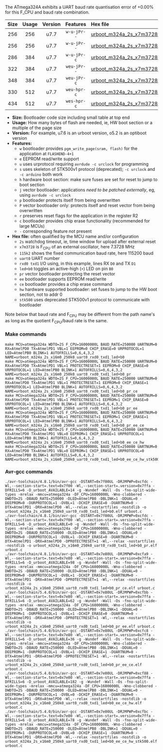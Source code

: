 The ATmega324A exhibits a UART baud rate quantisation error of +0.00% for this F_CPU and baud rate combination.

|Size|Usage|Version|Features|Hex file|
|:-:|:-:|:-:|:-:|:--|
|256|256|u7.7|`w-u-jPr--`|[urboot_m324a_2s_x7m3728_115k2_uart0_rxd0_txd1_led+b0.hex](https://raw.githubusercontent.com/stefanrueger/urboot.hex/main/mcus/atmega324a/watchdog_2_s/external_oscillator_x/%2B7m372800_hz/%2B115k2_baud/uart0_rxd0_txd1/led%2Bb0/urboot_m324a_2s_x7m3728_115k2_uart0_rxd0_txd1_led%2Bb0.hex)|
|256|256|u7.7|`w-u-jPr--`|[urboot_m324a_2s_x7m3728_115k2_uart0_rxd0_txd1_led+b0_pr.hex](https://raw.githubusercontent.com/stefanrueger/urboot.hex/main/mcus/atmega324a/watchdog_2_s/external_oscillator_x/%2B7m372800_hz/%2B115k2_baud/uart0_rxd0_txd1/led%2Bb0/urboot_m324a_2s_x7m3728_115k2_uart0_rxd0_txd1_led%2Bb0_pr.hex)|
|286|384|u7.7|`w-u-jPr-c`|[urboot_m324a_2s_x7m3728_115k2_uart0_rxd0_txd1_led+b0_pr_ce.hex](https://raw.githubusercontent.com/stefanrueger/urboot.hex/main/mcus/atmega324a/watchdog_2_s/external_oscillator_x/%2B7m372800_hz/%2B115k2_baud/uart0_rxd0_txd1/led%2Bb0/urboot_m324a_2s_x7m3728_115k2_uart0_rxd0_txd1_led%2Bb0_pr_ce.hex)|
|322|384|u7.7|`weu-jPr--`|[urboot_m324a_2s_x7m3728_115k2_uart0_rxd0_txd1_led+b0_pr_ee.hex](https://raw.githubusercontent.com/stefanrueger/urboot.hex/main/mcus/atmega324a/watchdog_2_s/external_oscillator_x/%2B7m372800_hz/%2B115k2_baud/uart0_rxd0_txd1/led%2Bb0/urboot_m324a_2s_x7m3728_115k2_uart0_rxd0_txd1_led%2Bb0_pr_ee.hex)|
|348|384|u7.7|`weu-jPr-c`|[urboot_m324a_2s_x7m3728_115k2_uart0_rxd0_txd1_led+b0_pr_ee_ce.hex](https://raw.githubusercontent.com/stefanrueger/urboot.hex/main/mcus/atmega324a/watchdog_2_s/external_oscillator_x/%2B7m372800_hz/%2B115k2_baud/uart0_rxd0_txd1/led%2Bb0/urboot_m324a_2s_x7m3728_115k2_uart0_rxd0_txd1_led%2Bb0_pr_ee_ce.hex)|
|330|512|u7.7|`weu-hpr-c`|[urboot_m324a_2s_x7m3728_115k2_uart0_rxd0_txd1_led+b0_ee_ce_hw.hex](https://raw.githubusercontent.com/stefanrueger/urboot.hex/main/mcus/atmega324a/watchdog_2_s/external_oscillator_x/%2B7m372800_hz/%2B115k2_baud/uart0_rxd0_txd1/led%2Bb0/urboot_m324a_2s_x7m3728_115k2_uart0_rxd0_txd1_led%2Bb0_ee_ce_hw.hex)|
|434|512|u7.7|`wes-hpr-c`|[urboot_m324a_2s_x7m3728_115k2_uart0_rxd0_txd1_led+b0_ee_ce_hw_stk500.hex](https://raw.githubusercontent.com/stefanrueger/urboot.hex/main/mcus/atmega324a/watchdog_2_s/external_oscillator_x/%2B7m372800_hz/%2B115k2_baud/uart0_rxd0_txd1/led%2Bb0/urboot_m324a_2s_x7m3728_115k2_uart0_rxd0_txd1_led%2Bb0_ee_ce_hw_stk500.hex)|

- **Size:** Bootloader code size including small table at top end
- **Usage:** How many bytes of flash are needed, ie, HW boot section or a multiple of the page size
- **Version:** For example, u7.6 is an urboot version, o5.2 is an optiboot version
- **Features:**
  + `w` bootloader provides `pgm_write_page(sram, flash)` for the application at `FLASHEND-4+1`
  + `e` EEPROM read/write support
  + `u` uses urprotocol requiring `avrdude -c urclock` for programming
  + `s` uses skeleton of STK500v1 protocol (deprecated); `-c urclock` and `-c arduino` both work
  + `h` hardware boot section: make sure fuses are set for reset to jump to boot section
  + `j` vector bootloader: applications *need to be patched externally*, eg, using `avrdude -c urclock`
  + `p` bootloader protects itself from being overwritten
  + `P` vector bootloader only: protects itself and reset vector from being overwritten
  + `r` preserves reset flags for the application in the register R2
  + `c` bootloader provides chip erase functionality (recommended for large MCUs)
  + `-` corresponding feature not present
- **Hex file:** often qualified by the MCU name and/or configuration
  + `2s` watchdog timeout, ie, time window for upload after external reset
  + `x7m3728` is F<sub>CPU</sub> of an external oscillator, here 7.3728 MHz
  + `115k2` shows the fixed communication baud rate, here 115200 baud
  + `uart0` UART number
  + `rxd0 txd1` I/O using, in this example, lines RX `D0` and TX `D1`
  + `led+b0` toggles an active-high (`+`) LED on pin `B0`
  + `pr` vector bootloader protecting the reset vector
  + `ee` bootloader supports EEPROM read/write
  + `ce` bootloader provides a chip erase command
  + `hw` hardware supported bootloader: set fuses to jump to the HW boot section, not to addr 0
  + `stk500` uses deprecated STK500v1 protocol to communicate with bootloader


Note below that baud rate and F<sub>CPU</sub> may be different from the path name's as long as the quotient F<sub>CPU</sub>/baud rate is the same.

### Make commands
```
make MCU=atmega324a WDTO=2S F_CPU=16000000L BAUD_RATE=250000 UARTNUM=0 RX=AtmelPD0 TX=AtmelPD1 VBL=1 EEPROM=0 CHIP_ERASE=0 URPROTOCOL=1 LED=AtmelPB0 BLINK=1 AUTOFRILLS=0,6,4,3,2 NAME=urboot_m324a_2s_x16m0_250k0_uart0_rxd0_txd1_led+b0
make MCU=atmega324a WDTO=2S F_CPU=16000000L BAUD_RATE=250000 UARTNUM=0 RX=AtmelPD0 TX=AtmelPD1 VBL=1 PROTECTRESET=1 EEPROM=0 CHIP_ERASE=0 URPROTOCOL=1 LED=AtmelPB0 BLINK=1 AUTOFRILLS=0,6,4,3,2 NAME=urboot_m324a_2s_x16m0_250k0_uart0_rxd0_txd1_led+b0_pr
make MCU=atmega324a WDTO=2S F_CPU=16000000L BAUD_RATE=250000 UARTNUM=0 RX=AtmelPD0 TX=AtmelPD1 VBL=1 PROTECTRESET=1 EEPROM=0 CHIP_ERASE=1 URPROTOCOL=1 LED=AtmelPB0 BLINK=1 AUTOFRILLS=0,6,4,3,2 NAME=urboot_m324a_2s_x16m0_250k0_uart0_rxd0_txd1_led+b0_pr_ce
make MCU=atmega324a WDTO=2S F_CPU=16000000L BAUD_RATE=250000 UARTNUM=0 RX=AtmelPD0 TX=AtmelPD1 VBL=1 PROTECTRESET=1 EEPROM=1 CHIP_ERASE=0 URPROTOCOL=1 LED=AtmelPB0 BLINK=1 AUTOFRILLS=0,6,4,3,2 NAME=urboot_m324a_2s_x16m0_250k0_uart0_rxd0_txd1_led+b0_pr_ee
make MCU=atmega324a WDTO=2S F_CPU=16000000L BAUD_RATE=250000 UARTNUM=0 RX=AtmelPD0 TX=AtmelPD1 VBL=1 PROTECTRESET=1 EEPROM=1 CHIP_ERASE=1 URPROTOCOL=1 LED=AtmelPB0 BLINK=1 AUTOFRILLS=0,6,4,3,2 NAME=urboot_m324a_2s_x16m0_250k0_uart0_rxd0_txd1_led+b0_pr_ee_ce
make MCU=atmega324a WDTO=2S F_CPU=16000000L BAUD_RATE=250000 UARTNUM=0 RX=AtmelPD0 TX=AtmelPD1 VBL=0 EEPROM=1 CHIP_ERASE=1 URPROTOCOL=1 LED=AtmelPB0 BLINK=1 AUTOFRILLS=0,6,4,3,2 NAME=urboot_m324a_2s_x16m0_250k0_uart0_rxd0_txd1_led+b0_ee_ce_hw
make MCU=atmega324a WDTO=2S F_CPU=16000000L BAUD_RATE=250000 UARTNUM=0 RX=AtmelPD0 TX=AtmelPD1 VBL=0 EEPROM=1 CHIP_ERASE=1 URPROTOCOL=0 LED=AtmelPB0 BLINK=1 AUTOFRILLS=0,6,4,3,2 NAME=urboot_m324a_2s_x16m0_250k0_uart0_rxd0_txd1_led+b0_ee_ce_hw_stk500
```

### Avr-gcc commands
```
./avr-toolchain/4.8.1/bin/avr-gcc -DSTART=0x7f00UL -DRJMPWP=0xcfdc -Wl,--section-start=.text=0x7f00 -Wl,--section-start=.version=0x7ffa -DFRILLS=6 -D_urboot_AVAILABLE=14 -g -Wundef -Wall -Os -fno-split-wide-types -mrelax -mmcu=atmega324a -DF_CPU=16000000L -Wno-clobbered -DWDTO=2S -DBAUD_RATE=250000 -DLED=AtmelPB0 -DBLINK=1 -DDUAL=0 -DEEPROM=0 -DURPROTOCOL=1 -DVBL=1 -DCHIP_ERASE=0 -DUARTNUM=0 -DTX=AtmelPD1 -DRX=AtmelPD0 -Wl,--relax -nostartfiles -nostdlib -o urboot_m324a_2s_x16m0_250k0_uart0_rxd0_txd1_led+b0.elf urboot.c
./avr-toolchain/4.8.1/bin/avr-gcc -DSTART=0x7f00UL -DRJMPWP=0xcfdc -Wl,--section-start=.text=0x7f00 -Wl,--section-start=.version=0x7ffa -DFRILLS=6 -D_urboot_AVAILABLE=0 -g -Wundef -Wall -Os -fno-split-wide-types -mrelax -mmcu=atmega324a -DF_CPU=16000000L -Wno-clobbered -DWDTO=2S -DBAUD_RATE=250000 -DLED=AtmelPB0 -DBLINK=1 -DDUAL=0 -DEEPROM=0 -DURPROTOCOL=1 -DVBL=1 -DCHIP_ERASE=0 -DUARTNUM=0 -DTX=AtmelPD1 -DRX=AtmelPD0 -DPROTECTRESET=1 -Wl,--relax -nostartfiles -nostdlib -o urboot_m324a_2s_x16m0_250k0_uart0_rxd0_txd1_led+b0_pr.elf urboot.c
./avr-toolchain/4.8.1/bin/avr-gcc -DSTART=0x7e80UL -DRJMPWP=0xcfa9 -Wl,--section-start=.text=0x7e80 -Wl,--section-start=.version=0x7ffa -DFRILLS=6 -D_urboot_AVAILABLE=98 -g -Wundef -Wall -Os -fno-split-wide-types -mrelax -mmcu=atmega324a -DF_CPU=16000000L -Wno-clobbered -DWDTO=2S -DBAUD_RATE=250000 -DLED=AtmelPB0 -DBLINK=1 -DDUAL=0 -DEEPROM=0 -DURPROTOCOL=1 -DVBL=1 -DCHIP_ERASE=1 -DUARTNUM=0 -DTX=AtmelPD1 -DRX=AtmelPD0 -DPROTECTRESET=1 -Wl,--relax -nostartfiles -nostdlib -o urboot_m324a_2s_x16m0_250k0_uart0_rxd0_txd1_led+b0_pr_ce.elf urboot.c
./avr-toolchain/5.4.0/bin/avr-gcc -DSTART=0x7e80UL -DRJMPWP=0xcfbb -Wl,--section-start=.text=0x7e80 -Wl,--section-start=.version=0x7ffa -DFRILLS=6 -D_urboot_AVAILABLE=62 -g -Wundef -Wall -Os -fno-split-wide-types -mrelax -mmcu=atmega324a -DF_CPU=16000000L -Wno-clobbered -DWDTO=2S -DBAUD_RATE=250000 -DLED=AtmelPB0 -DBLINK=1 -DDUAL=0 -DEEPROM=1 -DURPROTOCOL=1 -DVBL=1 -DCHIP_ERASE=0 -DUARTNUM=0 -DTX=AtmelPD1 -DRX=AtmelPD0 -DPROTECTRESET=1 -Wl,--relax -nostartfiles -nostdlib -o urboot_m324a_2s_x16m0_250k0_uart0_rxd0_txd1_led+b0_pr_ee.elf urboot.c
./avr-toolchain/5.4.0/bin/avr-gcc -DSTART=0x7e80UL -DRJMPWP=0xcfc8 -Wl,--section-start=.text=0x7e80 -Wl,--section-start=.version=0x7ffa -DFRILLS=6 -D_urboot_AVAILABLE=36 -g -Wundef -Wall -Os -fno-split-wide-types -mrelax -mmcu=atmega324a -DF_CPU=16000000L -Wno-clobbered -DWDTO=2S -DBAUD_RATE=250000 -DLED=AtmelPB0 -DBLINK=1 -DDUAL=0 -DEEPROM=1 -DURPROTOCOL=1 -DVBL=1 -DCHIP_ERASE=1 -DUARTNUM=0 -DTX=AtmelPD1 -DRX=AtmelPD0 -DPROTECTRESET=1 -Wl,--relax -nostartfiles -nostdlib -o urboot_m324a_2s_x16m0_250k0_uart0_rxd0_txd1_led+b0_pr_ee_ce.elf urboot.c
./avr-toolchain/5.4.0/bin/avr-gcc -DSTART=0x7e00UL -DRJMPWP=0xcf88 -Wl,--section-start=.text=0x7e00 -Wl,--section-start=.version=0x7ffa -DFRILLS=6 -D_urboot_AVAILABLE=182 -g -Wundef -Wall -Os -fno-split-wide-types -mrelax -mmcu=atmega324a -DF_CPU=16000000L -Wno-clobbered -DWDTO=2S -DBAUD_RATE=250000 -DLED=AtmelPB0 -DBLINK=1 -DDUAL=0 -DEEPROM=1 -DURPROTOCOL=1 -DVBL=0 -DCHIP_ERASE=1 -DUARTNUM=0 -DTX=AtmelPD1 -DRX=AtmelPD0 -Wl,--relax -nostartfiles -nostdlib -o urboot_m324a_2s_x16m0_250k0_uart0_rxd0_txd1_led+b0_ee_ce_hw.elf urboot.c
./avr-toolchain/5.4.0/bin/avr-gcc -DSTART=0x7e00UL -DRJMPWP=0xcfbc -Wl,--section-start=.text=0x7e00 -Wl,--section-start=.version=0x7ffa -DFRILLS=6 -D_urboot_AVAILABLE=78 -g -Wundef -Wall -Os -fno-split-wide-types -mrelax -mmcu=atmega324a -DF_CPU=16000000L -Wno-clobbered -DWDTO=2S -DBAUD_RATE=250000 -DLED=AtmelPB0 -DBLINK=1 -DDUAL=0 -DEEPROM=1 -DURPROTOCOL=0 -DVBL=0 -DCHIP_ERASE=1 -DUARTNUM=0 -DTX=AtmelPD1 -DRX=AtmelPD0 -Wl,--relax -nostartfiles -nostdlib -o urboot_m324a_2s_x16m0_250k0_uart0_rxd0_txd1_led+b0_ee_ce_hw_stk500.elf urboot.c
```

